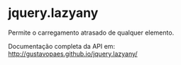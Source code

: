 jquery.lazyany
==============

Permite o carregamento atrasado de qualquer elemento.

Documentação completa da API em:
http://gustavopaes.github.io/jquery.lazyany/
